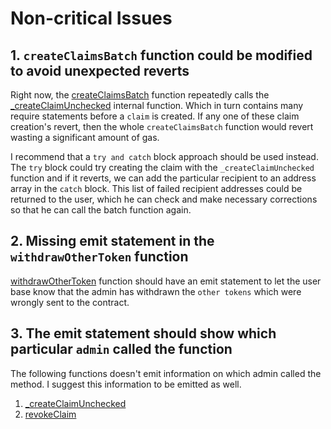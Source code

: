 # Non-critical Issues

## 1. `createClaimsBatch` function could be modified to avoid unexpected reverts

Right now, the [createClaimsBatch](https://github.com/code-423n4/2022-09-vtvl/blob/f68b7f3e61dad0d873b5b5a1e8126b839afeab5f/contracts/VTVLVesting.sol#L333) function repeatedly calls the [_createClaimUnchecked](https://github.com/code-423n4/2022-09-vtvl/blob/f68b7f3e61dad0d873b5b5a1e8126b839afeab5f/contracts/VTVLVesting.sol#L245) internal function. Which in turn contains many require statements before a `claim` is created. If any one of these claim creation's revert, then the whole `createClaimsBatch` function would revert wasting a significant amount of gas.

I recommend that a `try and catch` block approach should be used instead. The `try` block could try creating the claim with the `_createClaimUnchecked` function and if it reverts, we can add the particular recipient to an address array in the `catch` block. This list of failed recipient addresses could be returned to the user, which he can check and make necessary corrections so that he can call the batch function again.

## 2. Missing emit statement in the `withdrawOtherToken` function
[withdrawOtherToken](https://github.com/code-423n4/2022-09-vtvl/blob/f68b7f3e61dad0d873b5b5a1e8126b839afeab5f/contracts/VTVLVesting.sol#L446) function should have an emit statement to let the user base know that the admin has withdrawn the `other tokens` which were wrongly sent to the contract.

## 3. The emit statement should show which particular `admin` called the function
The following functions doesn't emit information on which admin called the method. I suggest this information to be emitted as well.
 1. [_createClaimUnchecked](https://github.com/code-423n4/2022-09-vtvl/blob/f68b7f3e61dad0d873b5b5a1e8126b839afeab5f/contracts/VTVLVesting.sol#L303)
 2. [revokeClaim](https://github.com/code-423n4/2022-09-vtvl/blob/f68b7f3e61dad0d873b5b5a1e8126b839afeab5f/contracts/VTVLVesting.sol#L436)

